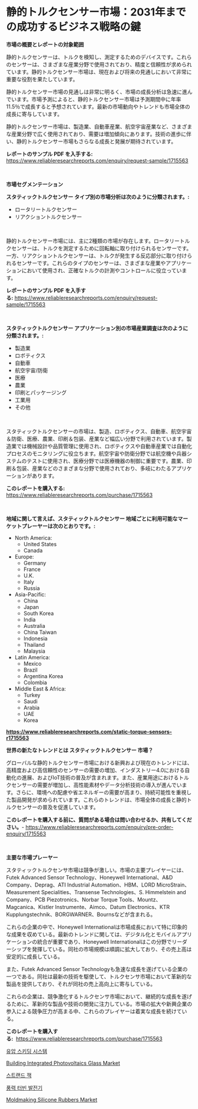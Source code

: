 <p><h1>静的トルクセンサー市場：2031年までの成功するビジネス戦略の鍵</h1></p><p><strong>市場の概要とレポートの対象範囲</strong></p>
<p><p>静的トルクセンサーは、トルクを検知し、測定するためのデバイスです。これらのセンサーは、さまざまな産業分野で使用されており、精度と信頼性が求められています。静的トルクセンサー市場は、現在および将来の見通しにおいて非常に重要な役割を果たしています。</p><p>静的トルクセンサー市場の見通しは非常に明るく、市場の成長分析は急速に進んでいます。市場予測によると、静的トルクセンサー市場は予測期間中に年率11.5％で成長すると予想されています。最新の市場動向やトレンドも市場全体の成長に寄与しています。</p><p>静的トルクセンサー市場は、製造業、自動車産業、航空宇宙産業など、さまざまな産業分野で広く使用されており、需要は増加傾向にあります。技術の進歩に伴い、静的トルクセンサー市場もさらなる成長と発展が期待されています。</p></p>
<p><strong>レポートのサンプル PDF を入手する:</strong> <a href="https://www.reliableresearchreports.com/enquiry/request-sample/1715563">https://www.reliableresearchreports.com/enquiry/request-sample/1715563</a></p>
<p>&nbsp;</p>
<p><strong>市場セグメンテーション</strong></p>
<p><strong>スタティックトルクセンサー タイプ別の市場分析は次のように分類されます。:</strong></p>
<p><ul><li>ロータリートルクセンサー</li><li>リアクショントルクセンサー</li></ul></p>
<p>&nbsp;</p>
<p><p>静的トルクセンサー市場には、主に2種類の市場が存在します。ロータリートルクセンサーは、トルクを測定するために回転軸に取り付けられるセンサーです。一方、リアクショントルクセンサーは、トルクが発生する反応部分に取り付けられるセンサーです。これらのタイプのセンサーは、さまざまな産業やアプリケーションにおいて使用され、正確なトルクの計測やコントロールに役立っています。</p></p>
<p><strong>レポートのサンプル PDF を入手する:</strong>&nbsp;<a href="https://www.reliableresearchreports.com/enquiry/request-sample/1715563">https://www.reliableresearchreports.com/enquiry/request-sample/1715563</a></p>
<p>&nbsp;</p>
<p><strong> スタティックトルクセンサー アプリケーション別の市場産業調査は次のように分類されます。:</strong></p>
<p><ul><li>製造業</li><li>ロボティクス</li><li>自動車</li><li>航空宇宙/防衛</li><li>医療</li><li>農業</li><li>印刷とパッケージング</li><li>工業用</li><li>その他</li></ul></p>
<p>&nbsp;</p>
<p><p>スタティックトルクセンサーの市場は、製造、ロボティクス、自動車、航空宇宙＆防衛、医療、農業、印刷＆包装、産業など幅広い分野で利用されています。製造業では機械設計や品質管理に使用され、ロボティクスや自動車産業では自動化プロセスのモニタリングに役立ちます。航空宇宙や防衛分野では航空機や兵器システムのテストに使用され、医療分野では医療機器の制御に重要です。農業、印刷＆包装、産業などのさまざまな分野で使用されており、多岐にわたるアプリケーションがあります。</p></p>
<p><strong>このレポートを購入する:</strong>&nbsp; <a href="https://www.reliableresearchreports.com/purchase/1715563">https://www.reliableresearchreports.com/purchase/1715563</a></p>
<p>&nbsp;</p>
<p><strong>地域に関して言えば、スタティックトルクセンサー 地域ごとに利用可能なマーケットプレーヤーは次のとおりです。:</strong></p>
<p><ul>
    <li>
        North America:
        <ul>
            <li>United States</li>
            <li>Canada</li>
        </ul>
    </li>
    <li>
        Europe:
        <ul>
            <li>Germany</li>
            <li>France</li>
            <li>U.K.</li>
            <li>Italy</li>
            <li>Russia</li>
        </ul>
    </li>
    <li>
        Asia-Pacific:
        <ul>
            <li>China</li>
            <li>Japan</li>
            <li>South Korea</li>
            <li>India</li>
            <li>Australia</li>
            <li>China Taiwan</li>
            <li>Indonesia</li>
            <li>Thailand</li>
            <li>Malaysia</li>
        </ul>
    </li>
    <li>
        Latin America:
        <ul>
            <li>Mexico</li>
            <li>Brazil</li>
            <li>Argentina Korea</li>
            <li>Colombia</li>
        </ul>
    </li>
    <li>
        Middle East & Africa:
        <ul>
            <li>Turkey</li>
            <li>Saudi</li>
            <li>Arabia</li>
            <li>UAE</li>
            <li>Korea</li>
        </ul>
    </li>
    </ul></p>
<p><strong><a href="https://www.reliableresearchreports.com/static-torque-sensors-r1715563">https://www.reliableresearchreports.com/static-torque-sensors-r1715563</a></strong>&nbsp;</p>
<p><strong>世界の新たなトレンドとは スタティックトルクセンサー 市場？</strong></p>
<p><p>グローバルな静的トルクセンサー市場における新興および現在のトレンドには、高精度および高信頼性のセンサーの需要の増加、インダストリー4.0における自動化の進展、およびIoT技術の普及が含まれます。また、産業用途におけるトルクセンサーの需要が増加し、高性能素材やデータ分析技術の導入が進んでいます。さらに、環境への配慮や省エネルギーの需要が高まり、持続可能性を重視した製品開発が求められています。これらのトレンドは、市場全体の成長と静的トルクセンサーの普及を促進しています。</p></p>
<p><strong>このレポートを購入する前に、質問がある場合は問い合わせるか、共有してください。</strong>- <a href="https://www.reliableresearchreports.com/enquiry/pre-order-enquiry/1715563">https://www.reliableresearchreports.com/enquiry/pre-order-enquiry/1715563</a></p>
<p>&nbsp;</p>
<p><strong>主要な市場プレーヤー</strong></p>
<p><p>スタティックトルクセンサ市場は競争が激しい。市場の主要プレイヤーには、Futek Advanced Sensor Technology、Honeywell International、A&D Company、Deprag、ATI Industrial Automation、HBM、LORD MicroStrain、Measurement Specialities、Transense Technologies、S. Himmelstein and Company、PCB Piezotronics、Norbar Torque Tools、Mountz、Magcanica、Kistler Instrumente、Aimco、Datum Electronics、KTR Kupplungstechnik、BORGWARNER、Bournsなどが含まれる。</p><p>これらの企業の中で、Honeywell Internationalは市場成長において特に印象的な成果を収めている。最新のトレンドに関しては、デジタル化とモバイルアプリケーションの統合が重要であり、Honeywell Internationalはこの分野でリーダーシップを発揮している。同社の市場規模は順調に拡大しており、その売上高は安定的に成長している。</p><p>また、Futek Advanced Sensor Technologyも急速な成長を遂げている企業の一つである。同社は最新の技術を駆使して、トルクセンサ市場において革新的な製品を提供しており、それが同社の売上高向上に寄与している。</p><p>これらの企業は、競争激化するトルクセンサ市場において、継続的な成長を遂げるために、革新的な製品や技術の開発に注力している。市場の拡大や新興企業の参入による競争圧力が高まる中、これらのプレイヤーは着実な成長を続けている。</p></p>
<p><strong>このレポートを購入する:</strong>&nbsp;&nbsp;<a href="https://www.reliableresearchreports.com/purchase/1715563">https://www.reliableresearchreports.com/purchase/1715563</a></p>
<p><p><a href="https://github.com/novabrown3/Market-Research-Report-List-1/blob/main/813581446583.md">유압 스키딩 시스템</a></p><p><a href="https://issuu.com/reportprime-2/docs/building-integrated-photovoltaics-glass-market-siz">Building Integrated Photovoltaics Glass Market</a></p><p><a href="https://github.com/Tristiarton768456/Market-Research-Report-List-1/blob/main/336684446582.md">스트랜드 잭</a></p><p><a href="https://medium.com/@constantinvon/%ED%92%8D%EB%A0%A5%ED%84%B0%EB%B9%88-%EB%B0%9C%EC%A0%84%EA%B8%B0-%EC%8B%9C%EC%9E%A5-%EC%A7%80%ED%91%9C-%ED%95%B4%EC%84%9D-%EC%8B%9C%EC%9E%A5-%EC%A0%90%EC%9C%A0%EC%9C%A8-%ED%8A%B8%EB%A0%8C%EB%93%9C-%EB%B0%8F-%EC%84%B1%EC%9E%A5-%ED%8C%A8%ED%84%B4-ddd25a251256">풍력 터빈 발전기</a></p><p><a href="https://issuu.com/reportprime-2/docs/moldmaking-silicone-rubbers-market-size-2030.pptx">Moldmaking Silicone Rubbers Market</a></p></p>